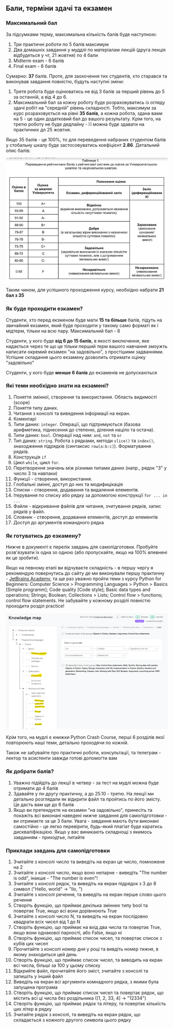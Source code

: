 ## Бали, терміни здачі та екзамен

### Максимальний бал

За підсумками терму, максимальна кількість балів буде наступною:
1. Три практичні роботи по 5 балів максимум
2. Два домашніх завдання у муддлі по матеріалам лекцій (друга лекція відбудеться у чт, 21 жовтня) по 4 бали
3. Midterm exam - 6 балів
4. Final exam - 8 балів

Сумарно: **37** балів. Проте, для заохочення тих студентів, хто старався та виконував завдання повністю, будуть наступні зміни:
1. Третя робота буде оцінюватись не від 3 балів за перший рівень до 5 за останній, а від 4 до 6.
2. Максимальний бал за кожну роботу буде розраховуватись із огляду здачі робіт на "середній" рівень складності. Тобто, максимум за курс розраховується на рівні **35 балів**, а кожна робота, здана вами на 5 - це один додатковий бал до вашого результату.
Крім того, на третю роботу не буде дедлайну - її можна буде здавати на практичних дл 25 жовтня.

Якщо 35 балів - це 100%, то для переведення набраних студентом балів у стобальну шкалу буде застосовуватись коефіцієнт **2.86**. Детальний опис балів:

![Шкала](./assignments_2021/res/scale.jpg)

Таким чином, для успішного проходження курсу, необхідно набрати **21 бал з 35**

### Як буде проходити езкамен?

Студенти, хто перед екзменом буде мати **15 та більше** балів, підуть на звичайний екзамен, який буде проходити у такому само форматі як і мідтерм, тільки на всю пару. Максимальний бал - 8

Студенти, у кого буде **від 6 до 15 балів**, в якості виключення, яке надається через те що це тільки перший терм вашого навчання змоужть написати окремий екзамен "на задовільно", з простішими задваннями. Успішне складання цього екзамену дозволить отримати оцінку "задовільно"

Студенти, у кого буде **менше 6 балів** до екзаменів не допускаються

### Які теми необхідно знати на екзамені?

1. Поняття змінної, створення та використання. Область видимості (scope)
2. Поняття типу даних.
3. Читання з консолі та виведення інформації на екран.
4. Коментарі
5. Типи даних: `integer`. Операції, що підтримуються (базова арифметика, піднесення до степеню, ділення націло та остача).
6. Типи даних: `bool`. Операції над ним: `and`, `not` та `or`
7. Тип даних: `string`. Робота з рядками, методи `slice()` та `index()`, знаходження підрядків (синтаксис `row[a:b:c]`). Форматування рядків.
8. Конструкція `if`
9. Цикл `while`, цикл `for`.
10. Перетворення значень між різними типами даних (напр., рядок "3" у число 3 та навпаки)
11. Функції - створення, використання.
12. Глобальні змінні, доступ до них та модифицікація
13. Списки - створення, додавання та видалення елементів.
14. Ітерування по списку або рядку за допомогою конструкції `for ... in ...`
15. Файли - відкривання файлів для читання, зчитування рядків, запис рядків у файл.
16. Словник - створення, додавання елементів, доступ до елементів
17. Доступ до аргументів командного рядка


### Як готуватись до езкамену?

Нижче в документі є перелік завдань для самопідготовки. Пробуйте розв'язувати їх одна зо одною (або пропускайте, якщо на 100% впевнені як це зробити). 

Якщо на певному етапі ви відчуваєте складність - в першу чергу я рекомендую повернутись до сайту де ми виконували першу практичну - [JetBrains Academy](https://hyperskill.org/knowledge-map/1206), та ще раз уважно пройти теми з курсу Python for Beginners: Computer Science > Programming Languages > Python > Basics [Simple programm]; Code quality [Code style]; Basic data types and operations; Strings; Boolean; Collections > Lists; Control flow > functions; control flow statements. Не забувайте у кожному розділі повністю проходити розділ practice!

![Шкала](./assignments_2021/res/academy.png)

Крім того, на мудлі є книжки Python Crash Course, перші 6 розділів якої повторюють наші теми, детально проходячи по кожній. 

Також не забувайте про практичні роботи, консультації, та телеграм - лектор та асистенти завжди готові допомогти вам

### Як добрати балів?

1. Уважно підійдіть до лекції в четвер - за тест на мудлі можна буде отримати до 4 балів
2. Здавайте у пн другу практичну, а до 25.10 - третю. На лекції ми детально розглядали як відкрити файл та пройтись по його змісту. Це дасть вам ще до 6 балів
3. Якщо ви претендуєте на екзамен "на задовільно", принесіть та покажіть всі виконані наведені нижче завдання для самопідготовки - ви отримаєте за це 3 бали. Увага - завдання мають бути виконані самостійно - це легко перевірити, будь-який плагіат буде каратись дискваліфікацією. Якщо у вас виникають складнощі з якимось завданням - приходтье, питайте

### Приклади завдань для самопідготовки

1. Зчитайте з консолі число та виведіть на екран це число, помножене на 2
2. Зчитайте з консолі число, якщо воно непарне - виведіть "The number is odd", інакше - "The number is even"!
3. Зчитайте з консолі рядок, та виведіть на екран підрядок з 3 до 8 символ ("Hello, world" -> "llo, ")
4. Зчитайте з консолі речення, та виведіть на екран перше слово цього речення
5. Створіть функцію, що приймає декілька змінних типу bool та повертає True, якщо всі вони дорівнюють True
6. Зчитайте з консолі число N, та виведіть на екран послідовно квадрати всіх чисел від 1 до N
7. Створіть функцію, що приймає на вхід два числа та повертає True, якщо вони однакової парності, або False, якщо ні
8. Створіть функцію, що приймає список чисел, та повертає список з кубів цих чисел
9. Прочитайте з консолі номер дня у році та вивдіть номер тижня, в якому знаходиться цей день
10. Створіть функцію, що приймає список чисел, та виводить на екран всі числа, більші за 100 у цьому списку
11. Відкрийте файл, прочитайте його зміст, зчитайте з консолі та запишіть у інший файл
12. Виведіть на екран всі аргументи комнадного рядка, з якими була запущена програма
13. Створіть функцію, що приймає список чисел та повертає рядок, що містить всі ці числа без роздільника ([1, 2, 33, 4] -> "12334")
14. Створіть функцію, що приймає рядок та літеру, та повертає кількість цих літер в рядку
15. Зчитайте рядок з консолі, та виведіть на екран рядок, що складається з кожного другого символа цього рядку
